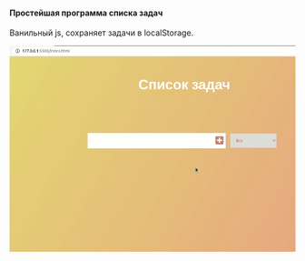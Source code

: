 #### Простейшая программа списка задач

Ванильный js, сохраняет задачи в localStorage.

![работа программы](./todoworking.gif)
